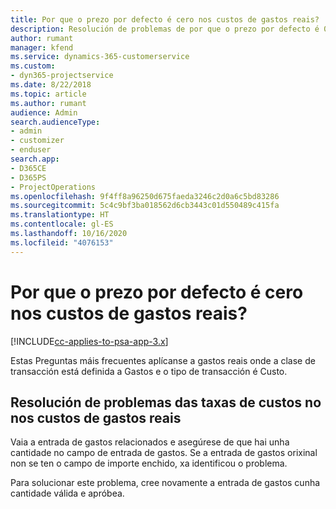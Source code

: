 ```yaml
---
title: Por que o prezo por defecto é cero nos custos de gastos reais?
description: Resolución de problemas de por que o prezo por defecto é 0 nos custos de gastos reais.
author: rumant
manager: kfend
ms.service: dynamics-365-customerservice
ms.custom:
- dyn365-projectservice
ms.date: 8/22/2018
ms.topic: article
ms.author: rumant
audience: Admin
search.audienceType:
- admin
- customizer
- enduser
search.app:
- D365CE
- D365PS
- ProjectOperations
ms.openlocfilehash: 9f4ff8a96250d675faeda3246c2d0a6c5bd83286
ms.sourcegitcommit: 5c4c9bf3ba018562d6cb3443c01d550489c415fa
ms.translationtype: HT
ms.contentlocale: gl-ES
ms.lasthandoff: 10/16/2020
ms.locfileid: "4076153"
---
```

# <a name="why-is-the-price-defaulting-to-zero-on-expense-cost-actuals"></a>Por que o prezo por defecto é cero nos custos de gastos reais?

[!INCLUDE[cc-applies-to-psa-app-3.x](../includes/cc-applies-to-psa-app-3x.md)]

Estas Preguntas máis frecuentes aplícanse a gastos reais onde a clase de transacción está definida a Gastos e o tipo de transacción é Custo.

## <a name="troubleshooting-cost-rates-on-expense-cost-actuals"></a>Resolución de problemas das taxas de custos no nos custos de gastos reais

Vaia a entrada de gastos relacionados e asegúrese de que hai unha cantidade no campo de entrada de gastos. Se a entrada de gastos orixinal non se ten o campo de importe enchido, xa identificou o problema.
 
Para solucionar este problema, cree novamente a entrada de gastos cunha cantidade válida e apróbea.
